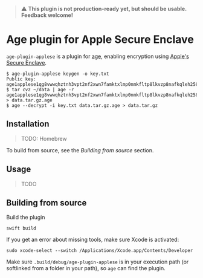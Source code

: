 > ⚠️ **This plugin is not production-ready yet, but should be usable. Feedback welcome!**

# Age plugin for Apple Secure Enclave

`age-plugin-applese` is a plugin for [age](https://age-encryption.org), enabling encryption using [Apple's Secure Enclave](https://support.apple.com/en-gb/guide/security/sec59b0b31ff/web).

    $ age-plugin-applese keygen -o key.txt
    Public key: age1applese1qg8vwwqhztnh3vpt2nf2xwn7famktxlmp0nmkfltp8lkvzp8nafkqleh258
    $ tar cvz ~/data | age -r age1applese1qg8vwwqhztnh3vpt2nf2xwn7famktxlmp0nmkfltp8lkvzp8nafkqleh258 > data.tar.gz.age
    $ age --decrypt -i key.txt data.tar.gz.age > data.tar.gz

## Installation

> TODO: Homebrew

To build from source, see the *Building from source* section.

## Usage

> TODO

## Building from source

Build the plugin

    swift build

If you get an error about missing tools, make sure Xcode is activated:

    sudo xcode-select --switch /Applications/Xcode.app/Contents/Developer

Make sure `.build/debug/age-plugin-applese` is in your execution path (or softlinked from a folder in your path), so `age` can find the plugin.